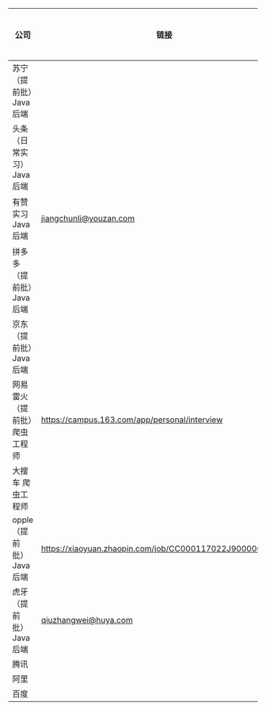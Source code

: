 | 公司                         | 链接                                                     | 投递时间 | 是否已投 | 一面     | 二面        | 三面 |
| ---------------------------- | -------------------------------------------------------- | -------- | -------- | -------- | ----------- | ---- |
| 苏宁（提前批）Java 后端      |                                                          | 7月3日   | 邮箱投递 | 没消息   |             |      |
| 头条（日常实习）Java 后端    |                                                          | 7月1日   | 学长推荐 | 7/10     | 7/14 目测挂 |      |
| 有赞  实习 Java 后端         | jiangchunli@youzan.com                                   | 6月28日  | 邮箱投递 | 7/5 已挂 |             |      |
| 拼多多（提前批）Java 后端    |                                                          | 7月3日   | 邮箱投递 | 没消息   |             |      |
| 京东（提前批）Java 后端      |                                                          | 7月3日   | 邮箱投递 | 没消息   |             |      |
| 网易雷火（提前批）爬虫工程师 | https://campus.163.com/app/personal/interview            | 7月5日   | 朋友推荐 | 已网申   |             |      |
| 大搜车 爬虫工程师            |                                                          | 7月5日   | 朋友推荐 | 没消息   |             |      |
| opple（提前批） Java 后端    | https://xiaoyuan.zhaopin.com/job/CC000117022J90000063000 | 7月5日   | 官网申请 | 没消息   |             |      |
| 虎牙 （提前批） Java 后端    | qiuzhangwei@huya.com                                     | 7月5日   | 邮箱投递 | 没消息   |             |      |
| 腾讯                         |                                                          |          |          |          |             |      |
| 阿里                         |                                                          |          |          |          |             |      |
| 百度                         |                                                          |          |          |          |             |      |



